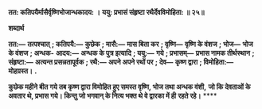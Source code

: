 **तत: कतिपयैर्मासैर्वृष्णिभोजान्धकादय: ।** **ययु: प्रभासं संहृष्टा रथैर्देवविमोहिता: ॥ २५॥** 

**शब्दार्थ** 

**तत:—** **तत्पश्चात्** **; कतिपयै:—** **कुछेक** **; मासै:—** **मास बिता कर** **; वृष्णि—** **वृष्णि के वंशज** **; भोज—** **भोज के वंशज** **; अन्धक-** **आदय:—** **अन्धक के पुत्र इत्यादि** **; ययु:—** **गये** **; प्रभासम्—** **प्रभास नामक तीर्थस्थान** **; संहृष्टा:—** **अत्यन्त प्रसन्नतापूर्वक** **; रथै:—** **अपने अपने रथों पर** **; देव—** **कृष्ण द्वारा** **; विमोहिता:—** **मोहग्रस्त।** **.** 

**कुछेक महीने बीत गये तब कृष्ण द्वारा विमोहित हुए समस्त वृष्णि, भोज तथा अन्धक वंशी,** **जो कि देवताओं के अवतार थे, प्रभास गये। किन्तु जो भगवान् के नित्य भक्त थे वे द्वारका में ही** **रहते रहे।** **** 